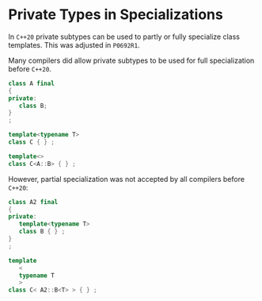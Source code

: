 # Private Types in Specializations

In `C++20` private subtypes can be used to partly or fully specialize class templates. This was adjusted in `P0692R1`.

Many compilers did allow private subtypes to be used for full specialization before `C++20`.

```c++
class A final
{
private:
   class B;
}
;

template<typename T>
class C { } ;

template<>
class C<A::B> { } ;
```

However, partial specialization was not accepted by all compilers before `C++20`:

```c++
class A2 final
{
private:
   template<typename T>
   class B { } ;
}
;

template
   <
   typename T
   >
class C< A2::B<T> > { } ;
```
